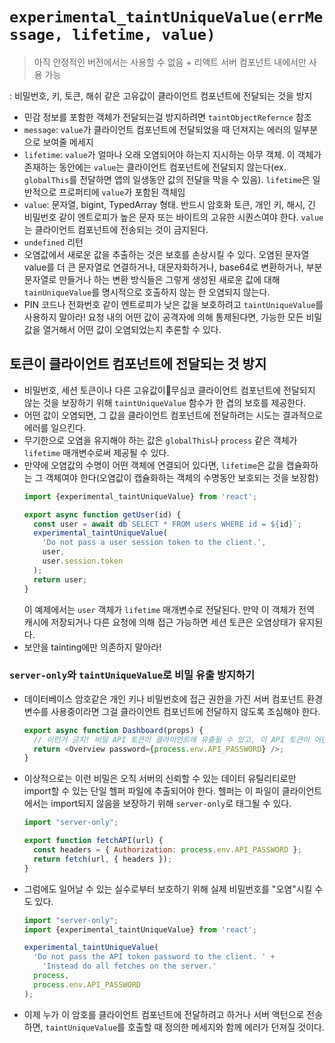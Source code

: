 # `experimental_taintUniqueValue(errMessage, lifetime, value)`
> 아직 안정적인 버전에서는 사용할 수 없음 + 리액트 서버 컴포넌트 내에서만 사용 가능

: 비밀번호, 키, 토큰, 해쉬 같은 고유값이 클라이언트 컴포넌트에 전달되는 것을 방지
- 민감 정보를 포함한 객체가 전달되는걸 방지하려면 `taintObjectRefernce` 참조
- `message`: `value`가 클라이언트 컴포넌트에 전달되었을 때 던져지는 에러의 일부분으로 보여줄 메세지
- `lifetime`: `value`가 얼마나 오래 오염되어야 하는지 지시하는 아무 객체. 이 객체가 존재하는 동안에는 `value`는 클라이언트 컴포넌트에 전달되지 않는다(ex. `globalThis`를 전달하면 앱의 일생동안 값의 전달을 막을 수 있음). `lifetime`은 일반적으로 프로퍼티에 `value`가 포함된 객체임
- `value`: 문자열, bigint, TypedArray 형태. 반드시 암호화 토큰, 개인 키, 해시, 긴 비밀번호 같이 엔트로피가 높은 문자 또는 바이트의 고유한 시퀀스여야 한다. `value`는 클라이언트 컴포넌트에 전송되는 것이 금지된다.
- `undefined` 리턴
- 오염값에서 새로운 값을 추출하는 것은 보호를 손상시킬 수 있다. 오염된 문자열 value를 더 큰 문자열로 연결하거나, 대문자화하거나, base64로 변환하거나, 부분 문자열로 만들거나 하는 변환 방식들은 그렇게 생성된 새로운 값에 대해 `tainUniqueValue`를 명시적으로 호출하지 않는 한 오염되지 않는다.
- PIN 코드나 전화번호 같이 엔트로피가 낮은 값을 보호하려고 `taintUniqueValue`를 사용하지 말아라! 요청 내의 어떤 값이 공격자에 의해 통제된다면, 가능한 모든 비밀 값을 열거해서 어떤 값이 오염되었는지 추론할 수 있다.

## 토큰이 클라이언트 컴포넌트에 전달되는 것 방지
- 비밀번호, 세션 토큰이나 다른 고유값이무심코 클라이언트 컴포넌트에 전달되지 않는 것을 보장하기 위해 `taintUniqueValue` 함수가 한 겹의 보호를 제공한다.
- 어떤 값이 오염되면, 그 값을 클라이언트 컴포넌트에 전달하려는 시도는 결과적으로 에러를 일으킨다.
- 무기한으로 오염을 유지해야 하는 값은 `globalThis`나 `process` 같은 객체가 `lifetime` 매개변수로써 제공될 수 있다.
- 만약에 오염값의 수명이 어떤 객체에 연결되어 있다면, `lifetime`은 값을 캡슐화하는 그 객체여야 한다(오염값이 캡슐화하는 객체의 수명동안 보호되는 것을 보장함)
  ```javascript
  import {experimental_taintUniqueValue} from 'react';

  export async function getUser(id) {
    const user = await db`SELECT * FROM users WHERE id = ${id}`;
    experimental_taintUniqueValue(
      'Do not pass a user session token to the client.',
      user,
      user.session.token
    );
    return user;
  }
  ```
  이 예제에서는 `user` 객체가 `lifetime` 매개변수로 전달된다. 만약 이 객체가 전역 캐시에 저장되거나 다른 요청에 의해 접근 가능하면 세션 토큰은 오염상태가 유지된다.
- 보안을 tainting에만 의존하지 말아라!

### `server-only`와 `taintUniqueValue`로 비밀 유출 방지하기
- 데이터베이스 암호같은 개인 키나 비밀번호에 접근 권한을 가진 서버 컴포넌트 환경변수를 사용중이라면 그걸 클라이언트 컴포넌트에 전달하지 않도록 조심해야 한다.
  ```javascript
  export async function Dashboard(props) {
    // 이런거 금지! 비밀 API 토큰이 클라이언트에 유출될 수 있고, 이 API 토큰이 어떤 유저가 접근해서는 안되는 데이터에 접근하는데 사용된다면 정보 유출로 이어질 수 있다.
    return <Overview password={process.env.API_PASSWORD} />;
  }
  ```
- 이상적으로는 이런 비밀은 오직 서버의 신뢰할 수 있는 데이터 유틸리티로만 import할 수 있는 단일 헬퍼 파일에 추출되어야 한다. 헬퍼는 이 파일이 클라이언트에서는 import되지 않음을 보장하기 위해 `server-only`로 태그될 수 있다.
  ```javascript
  import "server-only";
  
  export function fetchAPI(url) {
    const headers = { Authorization: process.env.API_PASSWORD };
    return fetch(url, { headers });
  }
  ```
- 그럼에도 일어날 수 있는 실수로부터 보호하기 위해 실제 비밀번호를 "오염"시킬 수도 있다.
  ```javascript
  import "server-only";
  import {experimental_taintUniqueValue} from 'react';
  
  experimental_taintUniqueValue(
    'Do not pass the API token password to the client. ' +
      'Instead do all fetches on the server.'
    process,
    process.env.API_PASSWORD
  );
  ```
- 이제 누가 이 암호를 클라이언트 컴포넌트에 전달하려고 하거나 서버 액턴으로 전송하면, `taintUniqueValue`를 호출할 때 정의한 메세지와 함께 에러가 던져질 것이다.  
